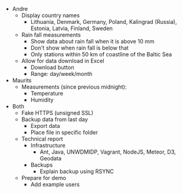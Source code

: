 - Andre
	- Display country names
		- Lithuania, Denmark, Germany, Poland, Kalingrad (Russia), Estonia, Latvia, Finland, Sweden
	- Rain fall measurements
		- Show data about rain fall when it is above 10 mm
		- Don't show when rain fall is below that
		- Only stations within 50 km of coastline of the Baltic Sea
	- Allow for data download in Excel
		- Download button
		- Range: day/week/month
- Maurits
	- Measurements (since previous midnight):
		- Temperature
		- Humidity
- Both
	- Fake HTTPS (unsigned SSL)
	- Backup data from last day
		- Export data
		- Place file in specific folder
	- Technical report
		- Infrastructure
			- Ant, Java, UNWDMIDP, Vagrant, NodeJS, Meteor, D3, Geodata
		- Backups
			- Explain backup using RSYNC
	- Prepare for demo
		- Add example users

